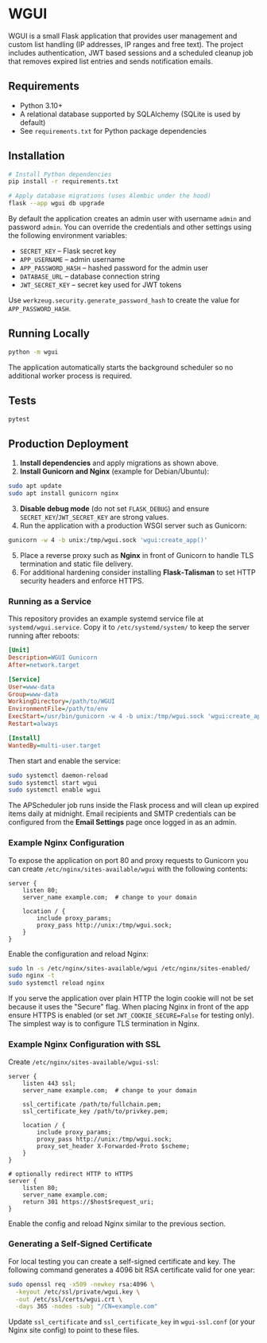 # WGUI

WGUI is a small Flask application that provides user management and custom list handling (IP addresses, IP ranges and free text). The project includes authentication, JWT based sessions and a scheduled cleanup job that removes expired list entries and sends notification emails.

## Requirements

- Python 3.10+
- A relational database supported by SQLAlchemy (SQLite is used by default)
- See `requirements.txt` for Python package dependencies

## Installation

```bash
# Install Python dependencies
pip install -r requirements.txt

# Apply database migrations (uses Alembic under the hood)
flask --app wgui db upgrade
```

By default the application creates an admin user with username `admin` and password `admin`. You can override the credentials and other settings using the following environment variables:

- `SECRET_KEY` – Flask secret key
- `APP_USERNAME` – admin username
- `APP_PASSWORD_HASH` – hashed password for the admin user
- `DATABASE_URL` – database connection string
- `JWT_SECRET_KEY` – secret key used for JWT tokens

Use `werkzeug.security.generate_password_hash` to create the value for `APP_PASSWORD_HASH`.

## Running Locally

```bash
python -m wgui
```

The application automatically starts the background scheduler so no additional worker process is required.

## Tests

```bash
pytest
```

## Production Deployment

1. **Install dependencies** and apply migrations as shown above.
2. **Install Gunicorn and Nginx** (example for Debian/Ubuntu):

```bash
sudo apt update
sudo apt install gunicorn nginx
```

3. **Disable debug mode** (do not set `FLASK_DEBUG`) and ensure `SECRET_KEY`/`JWT_SECRET_KEY` are strong values.
4. Run the application with a production WSGI server such as Gunicorn:

```bash
gunicorn -w 4 -b unix:/tmp/wgui.sock 'wgui:create_app()'
```

5. Place a reverse proxy such as **Nginx** in front of Gunicorn to handle TLS termination and static file delivery.
6. For additional hardening consider installing **Flask‑Talisman** to set HTTP security headers and enforce HTTPS.

### Running as a Service

This repository provides an example systemd service file at `systemd/wgui.service`.
Copy it to `/etc/systemd/system/` to keep the server running after reboots:

```ini
[Unit]
Description=WGUI Gunicorn
After=network.target

[Service]
User=www-data
Group=www-data
WorkingDirectory=/path/to/WGUI
EnvironmentFile=/path/to/env
ExecStart=/usr/bin/gunicorn -w 4 -b unix:/tmp/wgui.sock 'wgui:create_app()'
Restart=always

[Install]
WantedBy=multi-user.target
```

Then start and enable the service:

```bash
sudo systemctl daemon-reload
sudo systemctl start wgui
sudo systemctl enable wgui
```

The APScheduler job runs inside the Flask process and will clean up expired items daily at midnight. Email recipients and SMTP credentials can be configured from the **Email Settings** page once logged in as an admin.

### Example Nginx Configuration

To expose the application on port 80 and proxy requests to Gunicorn you can create
`/etc/nginx/sites-available/wgui` with the following contents:

```nginx
server {
    listen 80;
    server_name example.com;  # change to your domain

    location / {
        include proxy_params;
        proxy_pass http://unix:/tmp/wgui.sock;
    }
}
```

Enable the configuration and reload Nginx:

```bash
sudo ln -s /etc/nginx/sites-available/wgui /etc/nginx/sites-enabled/
sudo nginx -t
sudo systemctl reload nginx
```
If you serve the application over plain HTTP the login cookie will not be set because it uses the "Secure" flag. When placing Nginx in front of the app ensure HTTPS is enabled (or set `JWT_COOKIE_SECURE=False` for testing only). The simplest way is to configure TLS termination in Nginx.


### Example Nginx Configuration with SSL

Create `/etc/nginx/sites-available/wgui-ssl`:
```nginx
server {
    listen 443 ssl;
    server_name example.com;  # change to your domain

    ssl_certificate /path/to/fullchain.pem;
    ssl_certificate_key /path/to/privkey.pem;

    location / {
        include proxy_params;
        proxy_pass http://unix:/tmp/wgui.sock;
        proxy_set_header X-Forwarded-Proto $scheme;
    }
}

# optionally redirect HTTP to HTTPS
server {
    listen 80;
    server_name example.com;
    return 301 https://$host$request_uri;
}
```

Enable the config and reload Nginx similar to the previous section.

### Generating a Self-Signed Certificate

For local testing you can create a self-signed certificate and key. The
following command generates a 4096 bit RSA certificate valid for one year:

```bash
sudo openssl req -x509 -newkey rsa:4096 \
  -keyout /etc/ssl/private/wgui.key \
  -out /etc/ssl/certs/wgui.crt \
  -days 365 -nodes -subj "/CN=example.com"
```

Update `ssl_certificate` and `ssl_certificate_key` in `wgui-ssl.conf` (or your
Nginx site config) to point to these files.
